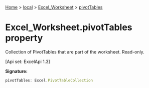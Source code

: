 [Home](./index) &gt; [local](local.md) &gt; [Excel\_Worksheet](local.excel_worksheet.md) &gt; [pivotTables](local.excel_worksheet.pivottables.md)

# Excel\_Worksheet.pivotTables property

Collection of PivotTables that are part of the worksheet. Read-only. 

 \[Api set: ExcelApi 1.3\]

**Signature:**
```javascript
pivotTables: Excel.PivotTableCollection
```
